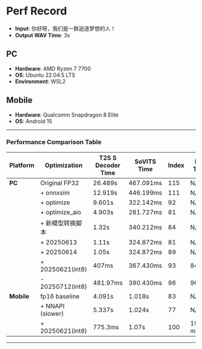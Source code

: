 # Perf Record

* **Input**: 你好呀，我们是一群追逐梦想的人！
* **Output WAV Time**: 3s

## **PC**

* **Hardware**: AMD Ryzen 7 7700
* **OS**: Ubuntu 22.04.5 LTS
* **Environment**: WSL2

## **Mobile**

* **Hardware**: Qualcomm Snapdragon 8 Elite
* **OS**: Android 15

---

### **Performance Comparison Table**

| Platform   | Optimization     | T2S S Decoder Time | SoVITS Time | Index | E2E Time|
| ---------- | ---------------- | ------------------ | ----------- | ----- | ------- |
| **PC**     | Original FP32    | 26.489s            | 467.091ms   | 115   |  N/A    |
|            | + onnxsim        | 12.919s            | 446.199ms   | 111   |  N/A    |
|            | + optimize       | 9.601s             | 322.142ms   | 92    |  N/A    |
|            | + optimize\_aio  | 4.903s             | 281.727ms   | 81    |  N/A    |
|            | + 新模型转换脚本  | 1.32s              | 340.212ms   | 84    |  N/A    |
|            | + 20250613       | 1.11s              | 324.872ms   | 81    |  N/A    |
|            | + 20250614       | 1.05s              | 324.872ms   | 89    |  N/A    |
|            | + 20250621(int8) | 407ms              | 367.430ms   | 93    |  843ms  |
|            | - 20250712(int8) | 481.97ms           | 390.430ms   | 96    |  963ms  |
| **Mobile** | fp16 baseline    | 4.091s             | 1.018s      | 83    |  N/A    |
|            | + NNAPI (slower) | 5.337s             | 1.024s      | 77    |  N/A    |
|            | + 20250621(int8) | 775.3ms            | 1.07s       | 100   | 1977 ms |

---
